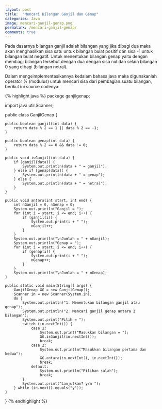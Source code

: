 ```yaml
---
layout: post
title:  "Mencari Bilangan Ganjil dan Genap"
categories: Java
image: mencari-ganjil-genap.png
permalink: /mencari-ganjil-genap/
comments: true
---
```


Pada dasarnya bilangan ganjil adalah bilangan yang jika dibagi dua maka akan menghasilkan sisa satu untuk bilangan bulat positif dan sisa -1 untuk bilangan bulat negatif. Untuk menentukan bilangan genap yaitu dengan membagi bilangan tersebut dengan dua dengan sisa nol dan selain bilangan 0 yang dibagi (bilangan netral).

<!--more-->

Dalam mengeimplementasikannya kedalam bahasa java maka digunakanlah operator % (modulus) untuk mencari sisa dari pembagian suatu bilangan, berikut ini source codenya:

{% highlight java %}
package ganjilgenap;

import java.util.Scanner;

public class GanjilGenap {

    public boolean ganjil(int data) {
        return data % 2 == 1 || data % 2 == -1;
    }

    public boolean genap(int data) {
        return data % 2 == 0 && data != 0;
    }

    public void isGanjil(int data) {
        if (ganjil(data)) {
            System.out.println(data + " = ganjil");
        } else if (genap(data)) {
            System.out.println(data + " = genap");
        } else {
            System.out.println(data + " = netral");
        }
    }

    public void antara(int start, int end) {
        int nGanjil = 0, nGenap = 0;
        System.out.println("Ganjil = ");
        for (int i = start; i <= end; i++) {
            if (ganjil(i)) {
                System.out.print(i + " ");
                nGanjil++;
            }
        }
        System.out.println("\nJumlah = " + nGanjil);
        System.out.println("Genap = ");
        for (int i = start; i <= end; i++) {
            if (genap(i)) {
                System.out.print(i + " ");
                nGenap++;
            }
        }
        System.out.println("\nJumlah = " + nGenap);
    }

    public static void main(String[] args) {
        GanjilGenap GG = new GanjilGenap();
        Scanner in = new Scanner(System.in);
        do {
            System.out.println("1. Menentukan bilangan ganjil atau genap");
            System.out.println("2. Mencari ganjil genap antara 2 bilangan");
            System.out.print("Pilih = ");
            switch (in.nextInt()) {
                case 1:
                    System.out.print("Masukkan bilangan = ");
                    GG.isGanjil(in.nextInt());
                    break;
                case 2:
                    System.out.println("Masukkan bilangan pertama dan kedua");
                    GG.antara(in.nextInt(), in.nextInt());
                    break;
                default:
                    System.out.println("Pilihan salah");
                    break;
            }
            System.out.print("Lanjutkan? y/n ");
        } while (in.next().equals("y"));
    }
}
{% endhighlight %}
